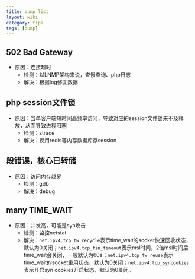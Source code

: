 ```yaml
---
title: dump list
layout: wiki
category: tips
tags: [dump]
---
```



## 502 Bad Gateway

* 原因：连接超时
	* 检测：以LNMP架构来说，查慢查询、php日志
	* 解决：根据log修复数据
	
## php session文件锁

* 原因：当单客户端短时间高频率访问，导致对应的session文件锁来不及释放，从而导致进程阻塞
	* 检测：strace
	* 解决：换用redis等内存数据库存session

## 段错误，核心已转储

* 原因：访问内存越界
	* 检测：gdb
	* 解决：debug

## many TIME_WAIT

* 原因：并发高，可能是syn攻击
	* 检测：监控netstat
	* 解决：`net.ipv4.tcp_tw_recycle`表示time_wait的socket快速回收状态，默认为0关闭；`net.ipv4.tcp_fin_timeout`表示msl时间，2倍msl时间后time_wait会关闭，一般默认为60s；`net.ipv4.tcp_tw_reuse`表示time_wait的socket重用状态，默认为0关闭；`net.ipv4.tcp_syncookies`表示开启syn cookies开启状态，默认为0关闭。
